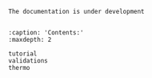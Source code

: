 ```{warning}
The documentation is under development 
```

```{include} ../../README.md
```
  
```{toctree}
:caption: 'Contents:'
:maxdepth: 2

tutorial
validations
thermo
``` 